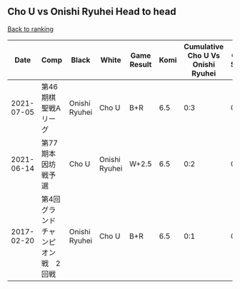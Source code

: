 ## Cho U vs Onishi Ryuhei Head to head

[Back to ranking](../../index.md)




| **Date** | **Comp** | **Black** | **White** | **Game Result** | **Komi** | **Cumulative Cho U Vs Onishi Ryuhei** | **Cho U Streak** | **Onishi Ryuhei Streak** | 
| --- | --- | --- | --- | --- | --- | --- | --- | --- |
| 2021-07-05 | 第46期棋聖戦Aリーグ | Onishi Ryuhei | Cho U | B+R | 6.5 | 0:3 | 0 | 3 | 
| 2021-06-14 | 第77期本因坊戦予選 | Cho U | Onishi Ryuhei | W+2.5 | 6.5 | 0:2 | 0 | 2 | 
| 2017-02-20 | 第4回グランドチャンピオン戦　2回戦 | Onishi Ryuhei | Cho U | B+R | 6.5 | 0:1 | 0 | 1 |




